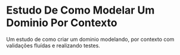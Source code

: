 # Estudo De Como Modelar Um Dominio Por Contexto
Um estudo de como criar um dominio modelando, por contexto com validações fluídas e realizando testes.
